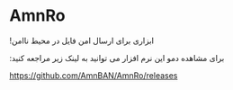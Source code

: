 # AmnRo
!ابزاری برای ارسال امن فایل در محیط ناامن

:برای مشاهده دمو این نرم افزار می توانید به لینک زیر مراجعه کنید

https://github.com/AmnBAN/AmnRo/releases
